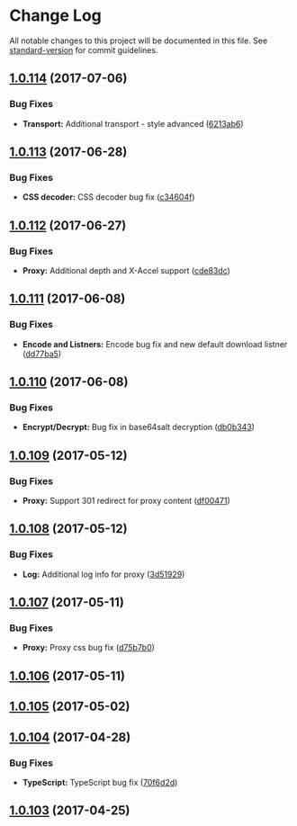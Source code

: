 # Change Log

All notable changes to this project will be documented in this file. See [standard-version](https://github.com/conventional-changelog/standard-version) for commit guidelines.

<a name="1.0.114"></a>
## [1.0.114](https://github.com/CrazySquirrel/UniqueTransport/compare/v1.0.113...v1.0.114) (2017-07-06)


### Bug Fixes

* **Transport:** Additional transport - style advanced ([6213ab6](https://github.com/CrazySquirrel/UniqueTransport/commit/6213ab6))



<a name="1.0.113"></a>
## [1.0.113](https://github.com/CrazySquirrel/UniqueTransport/compare/v1.0.112...v1.0.113) (2017-06-28)


### Bug Fixes

* **CSS decoder:** CSS decoder bug fix ([c34604f](https://github.com/CrazySquirrel/UniqueTransport/commit/c34604f))



<a name="1.0.112"></a>
## [1.0.112](https://github.com/CrazySquirrel/UniqueTransport/compare/v1.0.111...v1.0.112) (2017-06-27)


### Bug Fixes

* **Proxy:** Additional depth and X-Accel support ([cde83dc](https://github.com/CrazySquirrel/UniqueTransport/commit/cde83dc))



<a name="1.0.111"></a>
## [1.0.111](https://github.com/CrazySquirrel/UniqueTransport/compare/v1.0.110...v1.0.111) (2017-06-08)


### Bug Fixes

* **Encode and Listners:** Encode bug fix and new default download listner ([dd77ba5](https://github.com/CrazySquirrel/UniqueTransport/commit/dd77ba5))



<a name="1.0.110"></a>
## [1.0.110](https://github.com/CrazySquirrel/UniqueTransport/compare/v1.0.109...v1.0.110) (2017-06-08)


### Bug Fixes

* **Encrypt/Decrypt:** Bug fix in base64salt decryption ([db0b343](https://github.com/CrazySquirrel/UniqueTransport/commit/db0b343))



<a name="1.0.109"></a>
## [1.0.109](https://github.com/CrazySquirrel/UniqueTransport/compare/v1.0.108...v1.0.109) (2017-05-12)


### Bug Fixes

* **Proxy:** Support 301 redirect for proxy content ([df00471](https://github.com/CrazySquirrel/UniqueTransport/commit/df00471))



<a name="1.0.108"></a>
## [1.0.108](https://github.com/CrazySquirrel/UniqueTransport/compare/v1.0.107...v1.0.108) (2017-05-12)


### Bug Fixes

* **Log:** Additional log info for proxy ([3d51929](https://github.com/CrazySquirrel/UniqueTransport/commit/3d51929))



<a name="1.0.107"></a>
## [1.0.107](https://github.com/CrazySquirrel/UniqueTransport/compare/v1.0.106...v1.0.107) (2017-05-11)


### Bug Fixes

* **Proxy:** Proxy css bug fix ([d75b7b0](https://github.com/CrazySquirrel/UniqueTransport/commit/d75b7b0))



<a name="1.0.106"></a>
## [1.0.106](https://github.com/CrazySquirrel/UniqueTransport/compare/v1.0.105...v1.0.106) (2017-05-11)



<a name="1.0.105"></a>
## [1.0.105](https://github.com/CrazySquirrel/UniqueTransport/compare/v1.0.104...v1.0.105) (2017-05-02)



<a name="1.0.104"></a>
## [1.0.104](https://github.com/CrazySquirrel/UniqueTransport/compare/v1.0.103...v1.0.104) (2017-04-28)


### Bug Fixes

* **TypeScript:** TypeScript bug fix ([70f6d2d](https://github.com/CrazySquirrel/UniqueTransport/commit/70f6d2d))



<a name="1.0.103"></a>
## [1.0.103](https://github.com/CrazySquirrel/UniqueTransport/compare/v1.0.102...v1.0.103) (2017-04-25)
